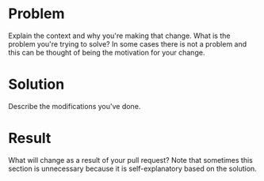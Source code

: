 # Problem

Explain the context and why you're making that change.  What is the
problem you're trying to solve? In some cases there is not a problem
and this can be thought of being the motivation for your change.

# Solution

Describe the modifications you've done.

# Result

What will change as a result of your pull request? Note that sometimes
this section is unnecessary because it is self-explanatory based on
the solution.
